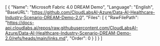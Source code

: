 [
  {
    "Name": "Microsoft Fabric 4.0 DREAM Demo",
    "Language": "English",
    "BaseURL": "https://github.com/CloudLabsAI-Azure/Data-AI-Healthcare-Industry-Scenario-DREAM-Demo-2.0",
    "Files": [
      {
        "RawFilePath": "https://docs-api.cloudlabs.ai/repos/raw.githubusercontent.com/CloudLabsAI-Azure/Data-AI-Healthcare-Industry-Scenario-DREAM-Demo-2.0/refs/heads/main/links.md",
        "Order": 0
      }
    ]
  }
]
